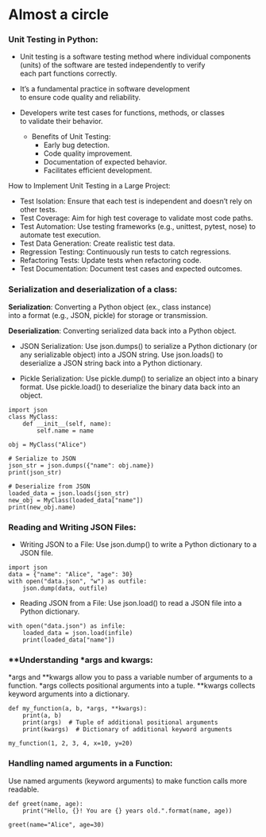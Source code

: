 # Almost a circle

### Unit Testing in Python:

- Unit testing is a software testing method where individual components\
(units) of the software are tested independently to verify\
each part functions correctly.

- It’s a fundamental practice in software development\
to ensure code quality and reliability.

- Developers write test cases for functions, methods, or classes\
to validate their behavior.

   - Benefits of Unit Testing:
      - Early bug detection.
      - Code quality improvement.
      - Documentation of expected behavior.
      - Facilitates efficient development.

How to Implement Unit Testing in a Large Project:
 
  - Test Isolation: Ensure that each test is independent and doesn’t rely on other tests.
  - Test Coverage: Aim for high test coverage to validate most code paths.
  - Test Automation: Use testing frameworks (e.g., unittest, pytest, nose) to automate test execution.
  - Test Data Generation: Create realistic test data.
  - Regression Testing: Continuously run tests to catch regressions.
  - Refactoring Tests: Update tests when refactoring code.
  - Test Documentation: Document test cases and expected outcomes.

### Serialization and deserialization of a class:

**Serialization**: Converting a Python object (ex., class instance)\
into a format (e.g., JSON, pickle) for storage or transmission.

**Deserialization**: Converting serialized data back into a Python object.

- JSON Serialization:
Use json.dumps() to serialize a Python dictionary (or any serializable object) into a JSON string.
Use json.loads() to deserialize a JSON string back into a Python dictionary.

- Pickle Serialization:
Use pickle.dump() to serialize an object into a binary format.
Use pickle.load() to deserialize the binary data back into an object.
```
import json
class MyClass:
    def __init__(self, name):
        self.name = name

obj = MyClass("Alice")

# Serialize to JSON
json_str = json.dumps({"name": obj.name})
print(json_str)

# Deserialize from JSON
loaded_data = json.loads(json_str)
new_obj = MyClass(loaded_data["name"])
print(new_obj.name)
```

### Reading and Writing JSON Files:

- Writing JSON to a File:
Use json.dump() to write a Python dictionary to a JSON file.
```
import json
data = {"name": "Alice", "age": 30}
with open("data.json", "w") as outfile:
    json.dump(data, outfile)
```
- Reading JSON from a File:
Use json.load() to read a JSON file into a Python dictionary.
```
with open("data.json") as infile:
    loaded_data = json.load(infile)
    print(loaded_data["name"])
```

### **Understanding *args and kwargs:

*args and **kwargs allow you to pass a variable number of arguments to a function.
*args collects positional arguments into a tuple.
**kwargs collects keyword arguments into a dictionary.
```
def my_function(a, b, *args, **kwargs):
    print(a, b)
    print(args)  # Tuple of additional positional arguments
    print(kwargs)  # Dictionary of additional keyword arguments

my_function(1, 2, 3, 4, x=10, y=20)
```

### Handling named arguments in a Function:
Use named arguments (keyword arguments) to make function calls more readable.
```
def greet(name, age):
    print("Hello, {}! You are {} years old.".format(name, age))

greet(name="Alice", age=30)
```
